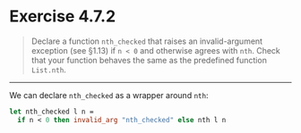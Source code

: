 # Exercise 4.7.2

> Declare a function `nth_checked` that raises an invalid-argument exception (see §1.13) if `n < 0` and otherwise agrees with `nth`.
> Check that your function behaves the same as the predefined function `List.nth`.

---

We can declare `nth_checked` as a wrapper around `nth`:
```ocaml
let nth_checked l n =
  if n < 0 then invalid_arg "nth_checked" else nth l n
```
